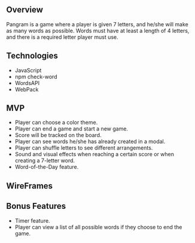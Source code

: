 ## Overview
Pangram is a game where a player is given 7 letters, and he/she will make as many words as possible.  Words must have at least a length of 4 letters, and there is a required letter player must use.

## Technologies
  * JavaScript
  * npm check-word
  * WordsAPI
  * WebPack
  
## MVP
  * Player can choose a color theme.
  * Player can end a game and start a new game.
  * Score will be tracked on the board.
  * Player can see words he/she has already created in a modal.
  * Player can shuffle letters to see different arrangements.
  * Sound and visual effects when reaching a certain score or when creating a 7-letter word.
  * Word-of-the-Day feature.
  
## WireFrames

## Bonus Features
  * Timer feature.
  * Player can view a list of all possible words if they choose to end the game.
